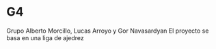 # G4
Grupo Alberto Morcillo, Lucas Arroyo y Gor Navasardyan
El proyecto se basa en una liga de ajedrez
